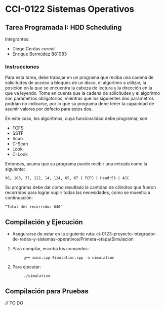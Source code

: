 # CCI-0122 Sistemas Operativos

## Tarea Programada I: HDD Scheduling

Integrantes:
- Diego Cerdas *carnet*
- Enrique Bermúdez B81083

### Instrucciones
Para esta tarea, debe trabajar en un programa que reciba una cadena de solicitudes de
acceso a bloques de un disco, el algoritmo a utilizar, la posición en la que se encuentra la cabeza de
lectura y la dirección en la que va leyendo. Tome en cuenta que la cadena de solicitudes y el algoritmo
son parámetros obligatorios, mientras que los siguientes dos parámetros podrían no indicarse,
por lo que su programa debe tener la capacidad de asumir valores por defecto para estos dos.

En este caso, los algoritmos, cuya funcionalidad debe programar, son:

- FCFS
- SSTF
- Scan
- C-Scan
- Look
- C-Look

Entonces, asuma que su programa puede recibir una entrada como la siguiente:

    98, 183, 37, 122, 14, 124, 65, 67 | FCFS | Head:53 | ASC

Su programa debe dar como resultado la cantidad de cilindros
que fueron recorridos para lograr suplir todas las necesidades, 
como se muestra a continuación:

    “Total del recorrido: 640”

## Compilación y Ejecución

  - Asegurarse de estar en la siguiente ruta:
  ci-0123-proyecto-integrador-de-redes-y-sistemas-operativos/Primera-etapa/Simulacion

1. Para compilar, escriba los comandos:
    
            g++ main.cpp Simulation.cpp -o simulation

2. Para ejecutar:
    
            ./simulation

## Compilación para Pruebas

// TO DO